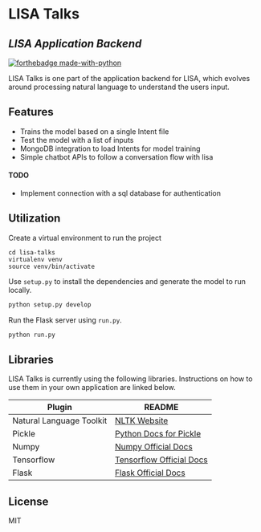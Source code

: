 # LISA Talks
## _LISA Application Backend_

[![forthebadge made-with-python](http://ForTheBadge.com/images/badges/made-with-python.svg)](https://www.python.org/)

LISA Talks is one part of the application backend for LISA, which evolves around processing natural language to understand the users input.

## Features

- Trains the model based on a single Intent file
- Test the model with a list of inputs
- MongoDB integration to load Intents for model training
- Simple chatbot APIs to follow a conversation flow with lisa

#### TODO

- Implement connection with a sql database for authentication

## Utilization

Create a virtual environment to run the project
```
cd lisa-talks
virtualenv venv
source venv/bin/activate
```

Use `setup.py` to install the dependencies and generate the model to run locally.

```sh
python setup.py develop
```

Run the Flask server using `run.py`.

```sh
python run.py
```

## Libraries

LISA Talks is currently using the following libraries.
Instructions on how to use them in your own application are linked below.

| Plugin | README |
| ------ | ------ |
| Natural Language Toolkit | [NLTK Website][PlNltk] |
| Pickle | [Python Docs for Pickle][PlPk] |
| Numpy | [Numpy Official Docs][PlNp] |
| Tensorflow | [Tensorflow Official Docs][PlTf] |
| Flask | [Flask Official Docs][PlFl] |

## License

MIT

   [PlNltk]: <https://www.nltk.org/>
   [PlPk]: <https://docs.python.org/3/library/pickle.html>
   [PlNp]: <https://numpy.org/doc/>
   [PlTf]: <https://www.tensorflow.org/api_docs/python/>
   [PlFl]: <https://flask.palletsprojects.com/en/2.0.x/>
